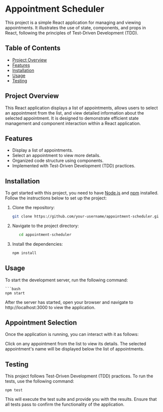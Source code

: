 # Appointment Scheduler

This project is a simple React application for managing and viewing appointments. It illustrates the use of state, components, and props in React, following the principles of Test-Driven Development (TDD).

## Table of Contents
- [Project Overview](#project-overview)
- [Features](#features)
- [Installation](#installation)
- [Usage](#usage)
- [Testing](#testing)


## Project Overview

This React application displays a list of appointments, allows users to select an appointment from the list, and view detailed information about the selected appointment. It is designed to demonstrate efficient state management and component interaction within a React application.

## Features

- Display a list of appointments.
- Select an appointment to view more details.
- Organized code structure using components.
- Implemented with Test-Driven Development (TDD) practices.

## Installation

To get started with this project, you need to have [Node.js](https://nodejs.org/) and [npm](https://www.npmjs.com/) installed. Follow the instructions below to set up the project:

1. Clone the repository:
   ```bash
   git clone https://github.com/your-username/appointment-scheduler.git

2. Navigate to the project directory:

   ```bash
      cd appointment-scheduler
3.  Install the dependencies:

    ```bash
    npm install
## Usage

To start the development server, run the following command:

    ```bash
    npm start
After the server has started, open your browser and navigate to http://localhost:3000 to view the application.

## Appointment Selection

Once the application is running, you can interact with it as follows:

Click on any appointment from the list to view its details.
The selected appointment's name will be displayed below the list of appointments.

## Testing
This project follows Test-Driven Development (TDD) practices. To run the tests, use the following command:
    
    
    npm test

This will execute the test suite and provide you with the results. Ensure that all tests pass to confirm the functionality of the application.

